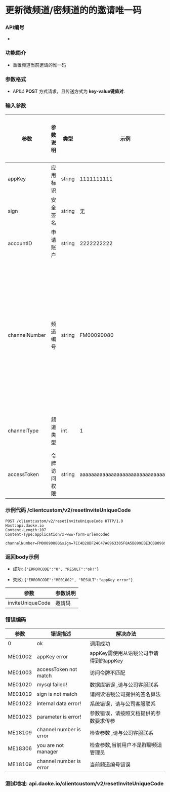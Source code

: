 
更新微频道/密频道的的邀请唯一码
========================

### API编号
* 

### 功能简介
* 重置频道当前邀请的惟一码

### 参数格式

* API以 **POST** 方式请求，且传送方式为 **key-value键值对**.

### 输入参数

 参数                       | 参数说明           | 类型    |   示例         | 是否允许为空 | 限制条件
----------------------------|-------------------|---------|---------------|--------------|---------------------------
 appKey                     | 应用标识           | string  | 1111111111    | 否           | 长度不大于10
 sign                       | 安全签名           | string  | 无            | 否           | 长度为40
 accountID                  | 申请账户           | string  | 2222222222    | 否           | 长度为10 
 channelNumber              | 频道编号           | string  | FM00090080    | 否           | 主播频道 (长度大于5 并且小于16 ,只能是字母加数字,第一位必须为字母) 群聊频道 (9/10位 数字)
 channelType                | 频道类型           | int 	  | 1 		      | 否           | 1 主播频道 2 群聊频道
 accessToken                | 令牌访问权限        |string     |aaaaaaaaaaaaaaaaaaaaaaaaaaaaaaaa  | 否       |

### 示例代码 /clientcustom/v2/resetInviteUniqueCode

	POST /clientcustom/v2/resetInviteUniqueCode HTTP/1.0
	Host:api.daoke.io
	Content-Length:107
	Content-Type:application/x-www-form-urlencoded

	channelNumber=FM00090080&sign=7EC4D28BF24C47A8963305F8A5B899EBE3C0B090&accountID=222222222&appKey=1111111111&accessToken=aaaaaaaaaaaaaaaaaaaaaaaaaaaaaaaa



### 返回body示例

* 成功: 
		`{"ERRORCODE":"0", "RESULT":"ok!"}`
		
* 失败: 
		`{"ERRORCODE":"ME01002", "RESULT":"appKey error"}`


 参数                | 参数说明
---------------------|--------------------------------
 inviteUniqueCode    | 邀请码

### 错误编码

 参数                 | 错误描述                | 解决办法     
----------------------|------------------------|---------------------------------------
 0                    | ok 		               | 调用成功
 ME01002              | appKey error           | appKey需使用从语镜公司申请得到的appKey
 ME01003              | accessToken not match  | 访问令牌不匹配
 ME01020              | mysql failed!          | 数据库错误 ,请与公司客服联系
 ME01019              | sign is not match      | 请阅读语镜公司提供的签名算法
 ME01022              | internal data error!   | 系统错误，请与公司客服联系
 ME01023              | parameter is error!                 | 参数错误，请按照文档提供的参数要求传参
 ME18109              | channel number is error| 检查参数 ,请与公司客服联系
 ME18306 				|you are not manager    |检查参数,当前用户不是群聊频道管理员
 ME18109 				|channel number is error |当前频道编号错误


### 测试地址: api.daoke.io/clientcustom/v2/resetInviteUniqueCode


